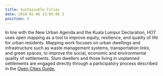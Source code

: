 ```yaml
---
title: Sustainable Cities
date: 2018-02-06 13:05:00 Z
position: 5
---
```


In line with the New Urban Agenda and the Kuala Lumpur Declaration, HOT uses open mapping as a tool to improve equity, resilience, and quality of life for urban residents. Mapping work focuses on urban dwellings and infrastructure such as waste management systems, transportation links, and green spaces, to improve the social, economic and environmental quality of settlements. Slum dwellers and those living in unplanned settlements are engaged directly through a participatory process described in the [Open Cities Guide.](https://opendri.org/wp-content/uploads/2014/12/Planning-an-Open-Cities-Mapping-Project_0.pdf)